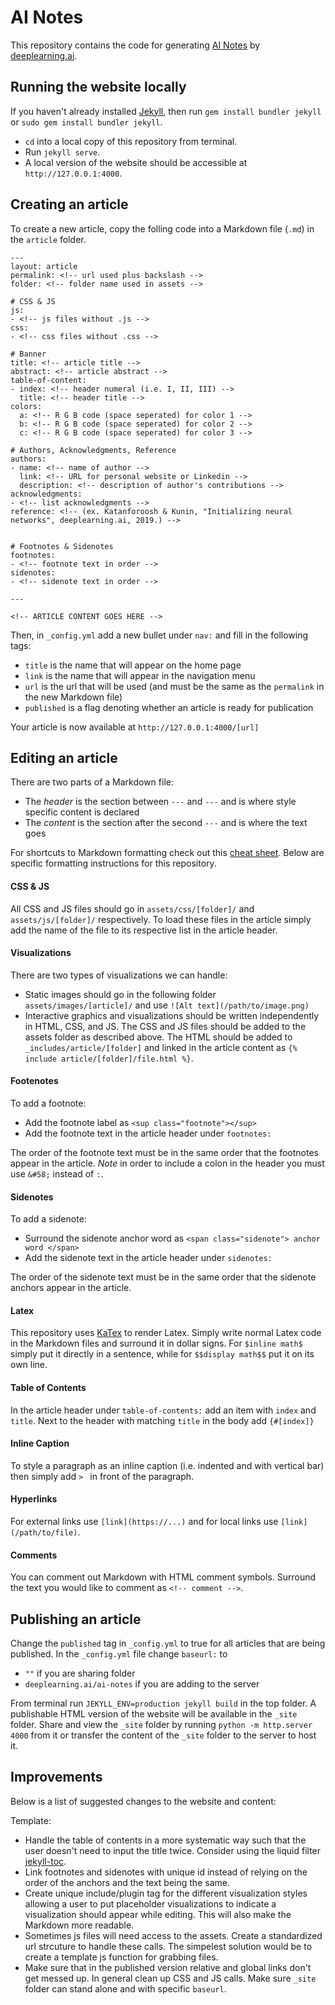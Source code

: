 # AI Notes

This repository contains the code for generating [AI Notes](http://deeplearning.ai/ai-notes/) by [deeplearning.ai](https://www.deeplearning.ai/).  

## Running the website locally

If you haven't already installed [Jekyll](https://jekyllrb.com/), then run `gem install bundler jekyll` or `sudo gem install bundler jekyll`.

- `cd` into a local copy of this repository from terminal.
- Run `jekyll serve`.
- A local version of the website should be accessible at `http://127.0.0.1:4000`.

## Creating an article

To create a new article, copy the folling code into a Markdown file (`.md`) in the `article` folder. 

```
---
layout: article
permalink: <!-- url used plus backslash -->
folder: <!-- folder name used in assets -->

# CSS & JS
js:
- <!-- js files without .js -->
css:
- <!-- css files without .css -->

# Banner
title: <!-- article title -->
abstract: <!-- article abstract -->
table-of-content:
- index: <!-- header numeral (i.e. I, II, III) -->
  title: <!-- header title -->
colors:
  a: <!-- R G B code (space seperated) for color 1 -->
  b: <!-- R G B code (space seperated) for color 2 -->
  c: <!-- R G B code (space seperated) for color 3 -->

# Authors, Acknowledgments, Reference
authors:
- name: <!-- name of author -->
  link: <!-- URL for personal website or Linkedin -->
  description: <!-- description of author's contributions -->
acknowledgments:
- <!-- list acknowledgments -->
reference: <!-- (ex. Katanforoosh & Kunin, "Initializing neural networks", deeplearning.ai, 2019.) -->


# Footnotes & Sidenotes
footnotes:
- <!-- footnote text in order -->
sidenotes:
- <!-- sidenote text in order -->

---

<!-- ARTICLE CONTENT GOES HERE -->
```

Then, in  `_config.yml` add a new bullet under `nav:` and fill in the following tags:
 - `title` is the name that will appear on the home page
 - `link` is the name that will appear in the navigation menu
 - `url` is the url that will be used (and must be the same as the `permalink` in the new Markdown file)
 - `published` is a flag denoting whether an article is ready for publication

Your article is now available at `http://127.0.0.1:4000/[url]`

## Editing an article

There are two parts of a Markdown file:
 - The *header* is the section between `---` and `---` and is where style specific content is declared
 - The *content* is the section after the second `---` and is where the text goes

For shortcuts to Markdown formatting check out this [cheat sheet](https://github.com/adam-p/markdown-here/wiki/Markdown-Cheatsheet).  Below are specific formatting instructions for this repository.

#### CSS & JS
All CSS and JS files should go in `assets/css/[folder]/` and `assets/js/[folder]/` respectively.  To load these files in the article simply add the name of the file to its respective list in the article header.

#### Visualizations
There are two types of visualizations we can handle:
 - Static images should go in the following folder `assets/images/[article]/` and use `![Alt text](/path/to/image.png)`
 - Interactive graphics and visualizations should be written independently in HTML, CSS, and JS. The CSS and JS files should be added to the assets folder as described above.  The HTML should be added to `_includes/article/[folder]` and linked in the article content as `{% include article/[folder]/file.html %}`.

#### Footenotes
To add a footnote:
 - Add the footnote label as `<sup class="footnote"></sup>`
 - Add the footnote text in the article header under `footnotes:`

The order of the footnote text must be in the same order that the footnotes appear in the article. *Note* in order to include a colon in the header you must use `&#58;` instead of `:`.

#### Sidenotes
To add a sidenote:
 - Surround the sidenote anchor word as `<span class="sidenote"> anchor word </span>`
 - Add the sidenote text in the article header under `sidenotes:`

The order of the sidenote text must be in the same order that the sidenote anchors appear in the article.

#### Latex
This repository uses [KaTex](https://katex.org/) to render Latex.  Simply write normal Latex code in the Markdown files and surround it in dollar signs.  For `$inline math$` simply put it directly in a sentence, while for `$$display math$$` put it on its own line.

#### Table of Contents
In the article header under `table-of-contents:` add an item with `index` and `title`.  Next to the header with matching `title` in the body add `{#[index]}`

#### Inline Caption
To style a paragraph as an inline caption (i.e. indented and with vertical bar) then simply add `> ` in front of the paragraph.

#### Hyperlinks
For external links use `[link](https://...)` and for local links use `[link](/path/to/file)`.

#### Comments
You can comment out Markdown with HTML comment symbols.  Surround the text you would like to comment as `<!-- comment -->`.


## Publishing an article

Change the `published` tag in `_config.yml` to true for all articles that are being published.  In the `_config.yml` file change `baseurl:` to 
 - `""` if you are sharing folder
 - `deeplearning.ai/ai-notes` if you are adding to the server 

From terminal run `JEKYLL_ENV=production jekyll build` in the top folder. A publishable HTML version of the website will be available in the `_site` folder. Share and view the `_site` folder by running `python -m http.server 4000` from it or transfer the content of the `_site` folder to the server to host it.


## Improvements

Below is a list of suggested changes to the website and content:

Template:
- Handle the table of contents in a more systematic way such that the user doesn't need to input the title twice.  Consider using the liquid filter [jekyll-toc](https://github.com/toshimaru/jekyll-toc).
- Link footnotes and sidenotes with unique id instead of relying on the order of the anchors and the text being the same.
- Create unique include/plugin tag for the different visualization styles allowing a user to put placeholder visualizations to indicate a visualization should appear while editing. This will also make the Markdown more readable.
- Sometimes js files will need access to the assets.  Create a standardized url strcuture to handle these calls.  The simpelest solution would be to create a template js function for grabbing files.
- Make sure that in the published version relative and global links don't get messed up. In general clean up CSS and JS calls. Make sure `_site` folder can stand alone and with specific `baseurl`.
